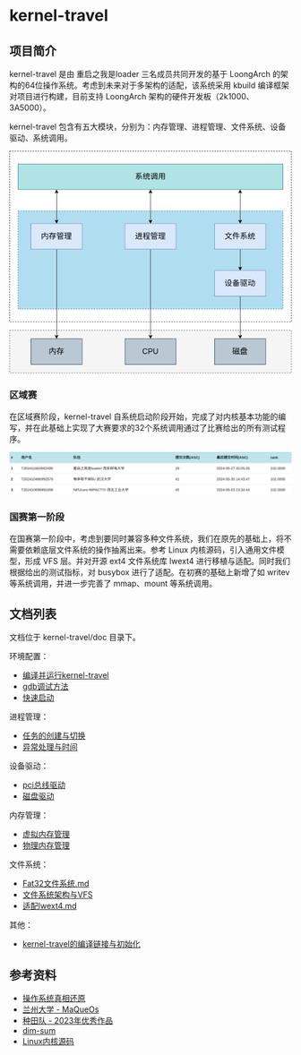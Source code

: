 # kernel-travel

## 项目简介

kernel-travel 是由 重启之我是loader 三名成员共同开发的基于 LoongArch 的架构的64位操作系统。考虑到未来对于多架构的适配，该系统采用 kbuild 编译框架对项目进行构建，目前支持 LoongArch 架构的硬件开发板（2k1000、3A5000）。

kernel-travel 包含有五大模块，分别为：内存管理、进程管理、文件系统、设备驱动、系统调用。

![Alt text](./doc/img/系统架构.png)

### 区域赛

在区域赛阶段，kernel-travel 自系统启动阶段开始，完成了对内核基本功能的编写，并在此基础上实现了大赛要求的32个系统调用通过了比赛给出的所有测试程序。

![Alt text](./doc/img/2024-07-30_13-29.png)

### 国赛第一阶段

在国赛第一阶段中，考虑到要同时兼容多种文件系统，我们在原先的基础上，将不需要依赖底层文件系统的操作抽离出来。参考 Linux 内核源码，引入通用文件模型，形成 VFS 层。并对开源 ext4 文件系统库 lwext4 进行移植与适配。同时我们根据给出的测试指标，对 busybox 进行了适配。在初赛的基础上新增了如 writev 等系统调用，并进一步完善了 mmap、mount 等系统调用。

## 文档列表

文档位于 kernel-travel/doc 目录下。

环境配置：

* [编译并运行kernel-travel](./doc/编译并运行kernel-travel.md)
* [gdb调试方法](./doc/安装x86环境下支持调试loongarch体系结构的gdb.md)
* [快速启动](./doc/快速启动.md)

进程管理：

* [任务的创建与切换](./doc/任务创建与切换.md)
* [异常处理与时间](./doc/异常处理与时间.md)

设备驱动：

* [pci总线驱动](./doc/pci总线驱动.md)
* [磁盘驱动](./doc/磁盘驱动.md)

内存管理：

* [虚拟内存管理](./doc/虚拟内存管理.md)
* [物理内存管理](./doc/物理内存管理.md)

文件系统：

* [Fat32文件系统.md](./doc/Fat32文件系统.md)
* [文件系统架构与VFS](./doc/文件系统.md)
* [适配lwext4.md](./doc/适配lwext4.md)

其他：

* [kernel-travel的编译链接与初始化](./doc/kernel-travel的编译链接与初始化.md)

## 参考资料

* [操作系统真相还原](https://github.com/yifengyou/os-elephant)
* [兰州大学 - MaQueOs](https://gitee.com/dslab-lzu/maqueos)
* [种田队 - 2023年优秀作品](https://gitlab.eduxiji.net/202310006101080/zhongtianos)
* [dim-sum](https://gitee.com/xiebaoyou/dim-sum)
* [Linux内核源码](https://elixir.bootlin.com/linux/latest/source)
